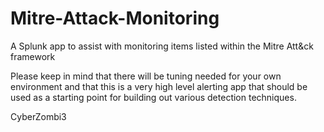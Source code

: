 # Mitre-Attack-Monitoring
A Splunk app to assist with monitoring items listed within the Mitre Att&amp;ck framework

Please keep in mind that there will be tuning needed for your own environment and that this is a very high level alerting app that should be used as a starting point for building out various detection techniques.

CyberZombi3

